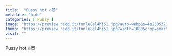 ```yaml
---
title:  "Pussy hot 🔥😈"
metadate: "hide"
categories: [ Pussy ]
image: "https://preview.redd.it/tnnlu8el4hj51.jpg?auto=webp&s=4e230532345f88c64e6c73992b21d4825940e2aa"
thumb: "https://preview.redd.it/tnnlu8el4hj51.jpg?width=1080&crop=smart&auto=webp&s=92cdb43076c9ceda2d26e9756bba588abd355f5b"
visit: ""
---
```

Pussy hot 🔥😈
